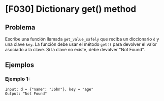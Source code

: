 # [F030] Dictionary get() method

## Problema

Escribe una función llamada `get_value_safely` que reciba un diccionario `d` y una clave `key`. La función debe usar el método `get()` para devolver el valor asociado a la clave. Si la clave no existe, debe devolver "Not Found".

## Ejemplos

### Ejemplo 1:
```
Input: d = {"name": "John"}, key = "age"
Output: "Not Found"
```
